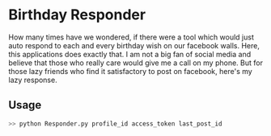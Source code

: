 Birthday Responder
==================

How many times have we wondered, if there were a tool which would just auto respond to each and every birthday wish on our facebook walls. Here, this applications does exactly that. I am not a big fan of social media and believe that those who really care would give me a call on my phone. But for those lazy friends who find it satisfactory to post on facebook, here's my lazy response. 

Usage
-----
```python
>> python Responder.py profile_id access_token last_post_id
```
